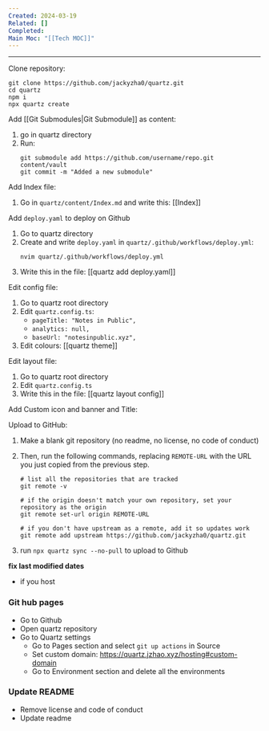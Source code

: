 ```yaml
---
Created: 2024-03-19
Related: []
Completed: 
Main Moc: "[[Tech MOC]]"
---
```

---
Clone repository:
```shell
git clone https://github.com/jackyzha0/quartz.git
cd quartz
npm i
npx quartz create
```

Add [[Git Submodules|Git Submodule]] as content:
1. go in quartz directory
2. Run: 
	```shell
	git submodule add https://github.com/username/repo.git content/vault
	git commit -m "Added a new submodule"
	```

Add Index file:
1. Go in `quartz/content/Index.md` and write this: [[Index]]

Add `deploy.yaml` to deploy on Github
1. Go to quartz directory
2. Create and write `deploy.yaml` in `quartz/.github/workflows/deploy.yml`:
	```shell
	nvim quartz/.github/workflows/deploy.yml  
	```
3. Write this in the file: [[quartz add deploy.yaml]]

Edit config file:
1. Go to quartz root directory 
2. Edit `quartz.config.ts`: 
	- `pageTitle: "Notes in Public",`
	- `analytics: null,`
	- `baseUrl: "notesinpublic.xyz",`
3. Edit colours: [[quartz theme]]

Edit layout file:
1. Go to quartz root directory 
2. Edit `quartz.config.ts`
3. Write this in the file: [[quartz layout config]]

Add Custom icon and banner and Title:

Upload to GitHub:
1. Make a blank git repository (no readme, no license, no code of conduct)
2. Then, run the following commands, replacing `REMOTE-URL` with the URL you just copied from the previous step.
	
	```shell
	# list all the repositories that are tracked
	git remote -v
	```
	
	 ```shell
	# if the origin doesn't match your own repository, set your repository as the origin
	git remote set-url origin REMOTE-URL
	 ```
	
	```shell
	# if you don't have upstream as a remote, add it so updates work
	git remote add upstream https://github.com/jackyzha0/quartz.git
	```

3. run `npx quartz sync --no-pull` to upload to Github

**fix last modified dates**
- if you host 

### Git hub pages
- Go to Github
- Open quartz repository
- Go to Quartz settings 
	- Go to Pages section and select `git up actions` in Source
	- Set custom domain: https://quartz.jzhao.xyz/hosting#custom-domain
	- Go to Environment section and delete all the environments

### Update README
- Remove license and code of conduct
- Update readme 



